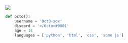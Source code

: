 ![](https://komarev.com/ghpvc/?username=Oct0-xox)

```py
def octo():
    username = 'Oct0-xox'
    discord = '</Octo>#0001'
    age = 14
    languages = ['python', 'html', 'css', 'some js']
```
